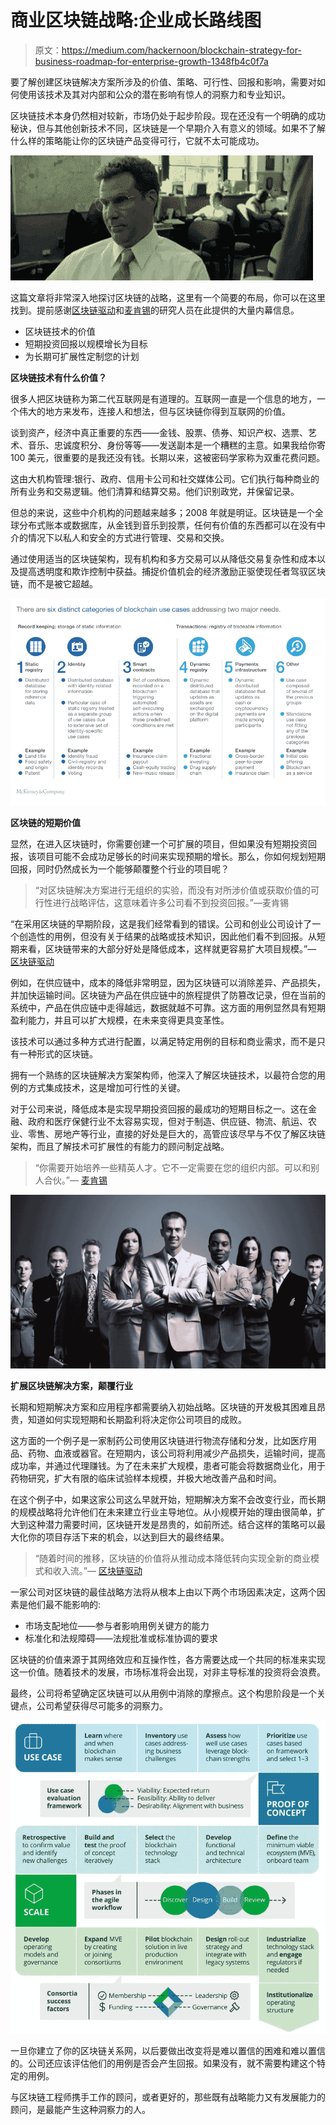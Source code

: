 # 商业区块链战略:企业成长路线图

> 原文：<https://medium.com/hackernoon/blockchain-strategy-for-business-roadmap-for-enterprise-growth-1348fb4c0f7a>

要了解创建区块链解决方案所涉及的价值、策略、可行性、回报和影响，需要对如何使用该技术及其对内部和公众的潜在影响有惊人的洞察力和专业知识。

区块链技术本身仍然相对较新，市场仍处于起步阶段。现在还没有一个明确的成功秘诀，但与其他创新技术不同，区块链是一个早期介入有意义的领域。如果不了解什么样的策略能让你的区块链产品变得可行，它就不太可能成功。

![](img/427e0896d45871b89bbb920c5ed329b8.png)

这篇文章将非常深入地探讨区块链的战略，这里有一个简要的布局，你可以在这里找到。提前感谢[区块链驱动](https://www.blockchaindriven.com/consulting)和[麦肯锡](https://www.mckinsey.com/business-functions/digital-mckinsey/our-insights/blockchain-beyond-the-hype-what-is-the-strategic-business-value)的研究人员在此提供的大量内幕信息。

*   区块链技术的价值
*   短期投资回报以规模增长为目标
*   为长期可扩展性定制您的计划

**区块链技术有什么价值？**

很多人把区块链称为第二代互联网是有道理的。互联网一直是一个信息的地方，一个伟大的地方来发布，连接人和想法，但与区块链你得到互联网的价值。

谈到资产，经济中真正重要的东西——金钱、股票、债券、知识产权、选票、艺术、音乐、忠诚度积分、身份等等——发送副本是一个糟糕的主意。如果我给你寄 100 美元，很重要的是我还没有钱。长期以来，这被密码学家称为双重花费问题。

这由大机构管理:银行、政府、信用卡公司和社交媒体公司。它们执行每种商业的所有业务和交易逻辑。他们清算和结算交易。他们识别政党，并保留记录。

但总的来说，这些中介机构的问题越来越多；2008 年就是明证。区块链是一个全球分布式账本或数据库，从金钱到音乐到投票，任何有价值的东西都可以在没有中介的情况下以私人和安全的方式进行管理、交易和交换。

通过使用适当的区块链架构，现有机构和多方交易可以从降低交易复杂性和成本以及提高透明度和欺诈控制中获益。捕捉价值机会的经济激励正驱使现任者驾驭区块链，而不是被它超越。

![](img/2e56d57971ffd880b5bed6fbd702f510.png)

**区块链的短期价值**

显然，在进入区块链时，你需要创建一个可扩展的项目，但如果没有短期投资回报，该项目可能不会成功足够长的时间来实现预期的增长。那么，你如何规划短期回报，同时仍然成长为一个能够颠覆整个行业的项目呢？

> “对区块链解决方案进行无组织的实验，而没有对所涉价值或获取价值的可行性进行战略评估，这意味着许多公司看不到投资回报。”—麦肯锡

“在采用区块链的早期阶段，这是我们经常看到的错误。公司和创业公司设计了一个创造性的用例，但没有关于结果的战略或技术知识，因此他们看不到回报。从短期来看，区块链带来的大部分好处是降低成本，这样就更容易扩大项目规模。”— [区块链驱动](https://www.blockchaindriven.com/news/blockchaindriven-experts-on-feasibility-of-blockchain-use-cases)

例如，在供应链中，成本的降低非常明显，因为区块链可以消除差异、产品损失，并加快运输时间。区块链为产品在供应链中的旅程提供了防篡改记录，但在当前的系统中，产品在供应链中走得越远，数据就越不可靠。这方面的用例显然具有短期盈利能力，并且可以扩大规模，在未来变得更具变革性。

该技术可以通过多种方式进行配置，以满足特定用例的目标和商业需求，而不是只有一种形式的区块链。

拥有一个熟练的区块链解决方案架构师，他深入了解区块链技术，以最符合您的用例的方式集成技术，这是增加可行性的关键。

对于公司来说，降低成本是实现早期投资回报的最成功的短期目标之一。这在金融、政府和医疗保健行业不太容易实现，但对于制造、供应链、物流、航运、农业、零售、房地产等行业，直接的好处是巨大的，高管应该尽早与不仅了解区块链架构，而且了解技术可扩展性的有能力的顾问制定战略。

> “你需要开始培养一些精英人才。它不一定需要在您的组织内部。可以和别人合伙。”— [麦肯锡](https://www.mckinsey.com/industries/high-tech/our-insights/what-next-for-blockchain)

![](img/259a025f7b186710a50b45526f6c251c.png)

**扩展区块链解决方案，颠覆行业**

长期和短期解决方案和应用程序都需要纳入初始战略。区块链的开发极其困难且昂贵，知道如何实现短期和长期盈利将决定你公司项目的成败。

这方面的一个例子是一家制药公司使用区块链进行物流存储和分发，比如医疗用品、药物、血液或器官。在短期内，该公司将利用减少产品损失，运输时间，提高成功率，并通过代理赚钱。为了在未来扩大规模，患者可能会将数据商业化，用于药物研究，扩大有限的临床试验样本规模，并极大地改善产品和时间。

在这个例子中，如果这家公司这么早就开始，短期解决方案不会改变行业，而长期的规模战略将允许他们在未来建立行业主导地位。从小规模开始的理由很简单，扩大到这种潜力需要时间，区块链开发是昂贵的，如前所述。结合这样的策略可以最大化你的项目存活下来的机会，以达到巨大的最终结果。

> “随着时间的推移，区块链的价值将从推动成本降低转向实现全新的商业模式和收入流。”— [区块链驱动](https://www.blockchaindriven.com/innovations)

一家公司对区块链的最佳战略方法将从根本上由以下两个市场因素决定，这两个因素是他们最不能影响的:

*   市场支配地位——参与者影响用例关键方的能力
*   标准化和法规障碍——法规批准或标准协调的要求

区块链的价值来源于其网络效应和互操作性，各方需要达成一个共同的标准来实现这一价值。随着技术的发展，市场标准将会出现，对非主导标准的投资将会浪费。

最终，公司将希望确定区块链可以从用例中消除的摩擦点。这个构思阶段是一个关键点，公司希望获得尽可能多的洞察力。

![](img/fc28225d4a0d9b64613312f149ac6e47.png)

一旦你建立了你的区块链关系网，以后要做出改变将是难以置信的困难和难以置信的。公司还应该评估他们的用例是否会产生回报。如果没有，就不需要构建这个特定的用例。

与区块链工程师携手工作的顾问，或者更好的，那些既有战略能力又有发展能力的顾问，是最能产生这种洞察力的人。
